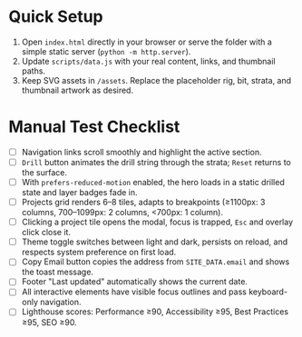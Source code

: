 # Quick Setup

1. Open `index.html` directly in your browser or serve the folder with a simple static server (`python -m http.server`).
2. Update `scripts/data.js` with your real content, links, and thumbnail paths.
3. Keep SVG assets in `/assets`. Replace the placeholder rig, bit, strata, and thumbnail artwork as desired.

# Manual Test Checklist

- [ ] Navigation links scroll smoothly and highlight the active section.
- [ ] `Drill` button animates the drill string through the strata; `Reset` returns to the surface.
- [ ] With `prefers-reduced-motion` enabled, the hero loads in a static drilled state and layer badges fade in.
- [ ] Projects grid renders 6–8 tiles, adapts to breakpoints (≥1100px: 3 columns, 700–1099px: 2 columns, <700px: 1 column).
- [ ] Clicking a project tile opens the modal, focus is trapped, `Esc` and overlay click close it.
- [ ] Theme toggle switches between light and dark, persists on reload, and respects system preference on first load.
- [ ] Copy Email button copies the address from `SITE_DATA.email` and shows the toast message.
- [ ] Footer "Last updated" automatically shows the current date.
- [ ] All interactive elements have visible focus outlines and pass keyboard-only navigation.
- [ ] Lighthouse scores: Performance ≥90, Accessibility ≥95, Best Practices ≥95, SEO ≥90.
